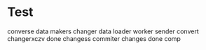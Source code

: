 # Test
converse
data
makers
changer
data
loader
worker
sender
convert
changerxczv
done
changess
commiter
changes
done
comp

